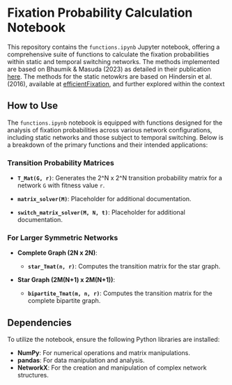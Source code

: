 
# Fixation Probability Calculation Notebook

This repository contains the `functions.ipynb` Jupyter notebook, offering a comprehensive suite of functions to calculate the fixation probabilities within static and temporal switching networks. The methods implemented are based on Bhaumik & Masuda (2023) as detailed in their publication [here](https://link.springer.com/article/10.1007/s00285-023-01987-5). The methods for the static netowkrs are based on Hindersin et al. (2016), available at [efficientFixation](https://github.com/hindersin/efficientFixation), and further explored within the context
## How to Use

The `functions.ipynb` notebook is equipped with functions designed for the analysis of fixation probabilities across various network configurations, including static networks and those subject to temporal switching. Below is a breakdown of the primary functions and their intended applications:

### Transition Probability Matrices

- **`T_Mat(G, r)`**: Generates the 2^N x 2^N transition probability matrix for a network `G` with fitness value `r`.

- **`matrix_solver(M)`**: Placeholder for additional documentation.

- **`switch_matrix_solver(M, N, t)`**: Placeholder for additional documentation.

### For Larger Symmetric Networks

- **Complete Graph  (2N x 2N)**: 
  - **`star_Tmat(n, r)`**: Computes the transition matrix for the star graph.


- **Star Graph  (2M(N+1) x 2M(N+1))**:
  - **`bipartite_Tmat(m, n, r)`**:  Computes the transition matrix for the complete bipartite graph.




## Dependencies

To utilize the notebook, ensure the following Python libraries are installed:

- **NumPy**: For numerical operations and matrix manipulations.
- **pandas**: For data manipulation and analysis.
- **NetworkX**: For the creation and manipulation of complex network structures.



